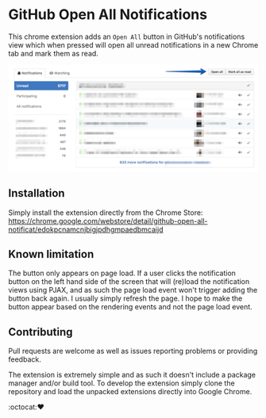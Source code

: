 # GitHub Open All Notifications

This chrome extension adds an `Open All` button in GitHub's notifications view which when pressed will open all unread notifications in a new Chrome tab and mark them as read.

![example](assets/screenshot.png)

## Installation

Simply install the extension directly from the Chrome Store: https://chrome.google.com/webstore/detail/github-open-all-notificat/edokpcnamcnjbigjpdhgmpaedbmcaijd

## Known limitation

The button only appears on page load. If a user clicks the notification button on the left hand side of the screen that will (re)load the notification views using PJAX, and as such the page load event won't trigger adding the button back again. I usually simply refresh the page. I hope to make the button appear based on the rendering events and not the page load event.

## Contributing

Pull requests are welcome as well as issues reporting problems or providing feedback.

The extension is extremely simple and as such it doesn't include a package manager and/or build tool. To develop the extension simply clone the repository and load the unpacked extensions directly into Google Chrome.

:octocat::heart:

